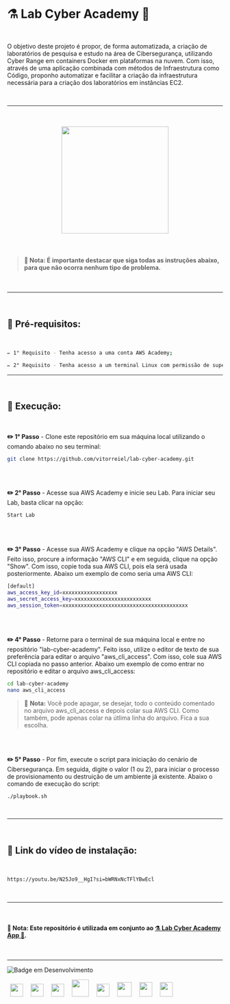 # ⚗️ Lab Cyber Academy 🧪
<br>

O objetivo deste projeto é propor, de forma automatizada, a criação de laboratórios de pesquisa e estudo na área de Cibersegurança, utilizando Cyber Range em containers Docker em plataformas na nuvem. Com isso, através de uma aplicação combinada com métodos de Infraestrutura como Código, proponho automatizar e facilitar a criação da infraestrutura necessária para a criação dos laboratórios em instâncias EC2.

<br>

---
<br>
<br>

<div align="center"><img width="250" height="250" src="https://cdn-icons-png.flaticon.com/512/5359/5359901.png"></img></div>

<br>
<br>

> #### 🎯 Nota: É importante destacar que siga todas as instruções abaixo, para que não ocorra nenhum tipo de problema.

<br>

---

<br>

## 🔎 Pré-requisitos:
<br>

```sh
✏️ 1° Requisito - Tenha acesso a uma conta AWS Academy;

✏️ 2° Requisito - Tenha acesso a um terminal Linux com permissão de super usuário.
```

---

<br>

## 🔎 Execução:
<br>

**✏️ 1° Passo** - Clone este repositório em sua máquina local utilizando o comando abaixo no seu terminal:
```sh
git clone https://github.com/vitorreiel/lab-cyber-academy.git
```
<br>
<br>

**✏️ 2° Passo** - Acesse sua AWS Academy e inicie seu Lab. Para iniciar seu Lab, basta clicar na opção:
```sh
Start Lab
```

<br>
<br>

**✏️ 3° Passo** - Acesse sua AWS Academy e clique na opção "AWS Details". Feito isso, procure a informação "AWS CLI" e em seguida, clique na opção "Show". Com isso, copie toda sua AWS CLI, pois ela será usada posteriormente. Abaixo um exemplo de como seria uma AWS CLI:
```sh
[default] 
aws_access_key_id=xxxxxxxxxxxxxxxxxx 
aws_secret_access_key=xxxxxxxxxxxxxxxxxxxxxxxxx 
aws_session_token=xxxxxxxxxxxxxxxxxxxxxxxxxxxxxxxxxxxxxxxxx
```

<br>
<br>

**✏️ 4° Passo** - Retorne para o terminal de sua máquina local e entre no repositório "lab-cyber-academy". Feito isso, utilize o editor de texto de sua preferência para editar o arquivo "aws_cli_access". Com isso, cole sua AWS CLI copiada no passo anterior. Abaixo um exemplo de como entrar no repositório e editar o arquivo aws_cli_access:
```sh
cd lab-cyber-academy
nano aws_cli_access
```

>  🎯 **Nota:** Você pode apagar, se desejar, todo o conteúdo comentado no arquivo aws_cli_access e depois colar sua AWS CLI. Como também, pode apenas colar na útlima linha do arquivo. Fica a sua escolha.
<br>
<br>

**✏️ 5° Passo** - Por fim, execute o script para iniciação do cenário de Cibersegurança. Em seguida, digite o valor (1 ou 2), para iniciar o processo de provisionamento ou destruição de um ambiente já existente. Abaixo o comando de execução do script:
```sh
./playbook.sh
```

<br>

---

<br>

## 💾 Link do vídeo de instalação:
<br>

```sh
https://youtu.be/N25Jo9__HgI?si=bWRNxNcTFlYBwEcl
```

<br>

---
<br>

#### 🎯 Nota: Este repositório é utilizada em conjunto ao [⚗️ Lab Cyber Academy App 🧪](https://github.com/vitorreiel/lab-cyber-academy-app).

<br>

---

<div style="display: inline_block;">

   ![Badge em Desenvolvimento](http://img.shields.io/static/v1?label=STATUS&message=EM%20DESENVOLVIMENTO&color=GREEN&style=for-the-badge)

</div>
<div style="display: inline_block;">
   <img height="30" width="30" hspace="7" src="https://cdn.jsdelivr.net/gh/devicons/devicon/icons/html5/html5-original.svg" />
   <img height="30" width="30" hspace="7" src="https://cdn.jsdelivr.net/gh/devicons/devicon/icons/css3/css3-original.svg" />
   <img height="30" width="30" hspace="7" src="https://cdn.jsdelivr.net/gh/devicons/devicon/icons/react/react-original.svg" />
   <img height="40" width="40" hspace="7" src="https://cdn.jsdelivr.net/gh/devicons/devicon/icons/go/go-original-wordmark.svg" />
   <img height="30" width="30" hspace="7" src="https://cdn.jsdelivr.net/gh/devicons/devicon/icons/nodejs/nodejs-original.svg" />
   <img height="34" width="34" hspace="7" src="https://cdn.jsdelivr.net/gh/devicons/devicon/icons/docker/docker-original.svg" />
   <img height="34" width="30" hspace="7" src="https://cdn.jsdelivr.net/gh/devicons/devicon/icons/ansible/ansible-original.svg" />
   <img height="34" width="30" hspace="7" src="https://cdn.jsdelivr.net/gh/devicons/devicon@latest/icons/amazonwebservices/amazonwebservices-original-wordmark.svg" />
</div>
